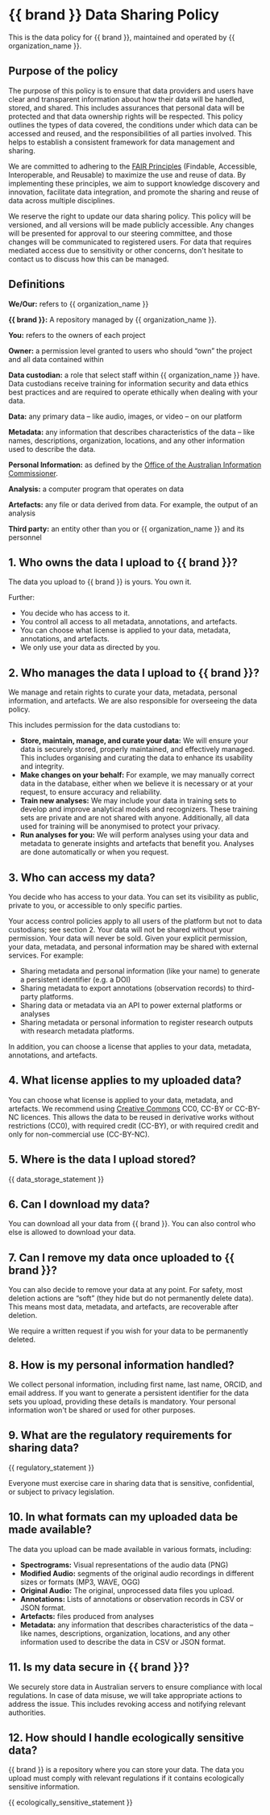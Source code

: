 
# {{ brand }} Data Sharing Policy  

This is the data policy for {{ brand }}, maintained and operated by {{ organization_name }}.

## Purpose of the policy 

The purpose of this policy is to ensure that data providers and users have clear and transparent information about how their data will be handled, stored, and shared. This includes assurances that personal data will be protected and that data ownership rights will be respected. This policy outlines the types of data covered, the conditions under which data can be accessed and reused, and the responsibilities of all parties involved. This helps to establish a consistent framework for data management and sharing. 

We are committed to adhering to the [FAIR Principles](https://ardc.edu.au/resource-hub/making-data-fair/) (Findable, Accessible, Interoperable, and Reusable) to maximize the use and reuse of data. By implementing these principles, we aim to support knowledge discovery and innovation, facilitate data integration, and promote the sharing and reuse of data across multiple disciplines. 

We reserve the right to update our data sharing policy. This policy will be versioned, and all versions will be made publicly accessible. Any changes will be presented for approval to our steering committee, and those changes will be communicated to registered users. For data that requires mediated access due to sensitivity or other concerns, don't hesitate to contact us to discuss how this can be managed.  

## Definitions 

**We/Our:** refers to {{ organization_name }}

**{{ brand }}:** A repository managed by {{ organization_name }}.  

**You:** refers to the owners of each project 

**Owner:** a permission level granted to users who should “own” the project and all data contained within 

**Data custodian:** a role that select staff within {{ organization_name }} have. Data custodians receive training for information security and data ethics best practices and are required to operate ethically when dealing with your data.  

**Data:** any primary data – like  audio, images, or video – on our platform 

**Metadata:** any information that describes characteristics of the data – like names, descriptions, organization, locations, and any other information used to describe the data. 

**Personal Information:** as defined by the [Office of the Australian Information Commissioner](https://www.oaic.gov.au/privacy/your-privacy-rights/your-personal-information/what-is-personal-information).

**Analysis:** a computer program that operates on data 

**Artefacts:** any file or data derived from data. For example, the output of an analysis 

**Third party:** an entity other than you or {{ organization_name }} and its personnel 

## 1. Who owns the data I upload to {{ brand }}? 

The data you upload to {{ brand }} is yours. You own it. 

Further: 
- You decide who has access to it. 
- You control all access to all metadata, annotations, and artefacts. 
- You can choose what license is applied to your data, metadata, annotations, and artefacts. 
- We only use your data as directed by you. 

## 2. Who manages the data I upload to {{ brand }}? 

We manage and retain rights to curate your data, metadata, personal information, and artefacts. We are also responsible for overseeing the data policy.  

This includes permission for the data custodians to: 

- **Store, maintain, manage, and curate your data:** We will ensure your data is securely stored, properly maintained, and effectively managed. This includes organising and curating the data to enhance its usability and integrity. 
- **Make changes on your behalf:** For example, we may manually correct data in the database, either when we believe it is necessary or at your request, to ensure accuracy and reliability.  
- **Train new analyses:** We may include your data in training sets to develop and improve analytical models and recognizers. These training sets are private and are not shared with anyone. Additionally, all data used for training will be anonymised to protect your privacy. 
- **Run analyses for you:** We will perform analyses using your data and metadata to generate insights and artefacts that benefit you. Analyses are done automatically or when you request. 

## 3. Who can access my data? 

You decide who has access to your data. You can set its visibility as public, private to you, or accessible to only specific parties. 

Your access control policies apply to all users of the platform but not to data custodians; see section 2.  Your data will not be shared without your permission. Your data will never be sold. Given your explicit permission, your data, metadata, and personal information may be shared with external services. For example: 

- Sharing metadata and personal information (like your name) to generate a persistent identifier (e.g. a DOI) 
- Sharing metadata to export annotations (observation records) to third-party platforms.
- Sharing data or metadata via an API to power external platforms or analyses 
- Sharing metadata or personal information to register research outputs with research metadata platforms.

In addition, you can choose a license that applies to your data, metadata, annotations, and artefacts. 

## 4. What license applies to my uploaded data? 

You can choose what license is applied to your data, metadata, and artefacts. We recommend using [Creative Commons](https://creativecommons.org/licenses/) CC0, CC-BY or CC-BY-NC licences. This allows the data to be reused in derivative works without restrictions (CC0), with required credit (CC-BY), or with required credit and only for non-commercial use (CC-BY-NC).

## 5. Where is the data I upload stored?

{{ data_storage_statement }}

## 6. Can I download my data?

You can download all your data from {{ brand }}. You can also control who else is allowed to download your data. 

## 7. Can I remove my data once uploaded to {{ brand }}? 

You can also decide to remove your data at any point. For safety, most deletion actions are “soft” (they hide but do not permanently delete data). This means most data, metadata, and artefacts, are recoverable after deletion. 

We require a written request if you wish for your data to be permanently deleted. 

## 8. How is my personal information handled? 

We collect personal information, including first name, last name, ORCID, and email address. If you want to generate a persistent identifier for the data sets you upload, providing these details is mandatory. Your personal information won't be shared or used for other purposes. 

## 9. What are the regulatory requirements for sharing data?

{{ regulatory_statement }}

Everyone must exercise care in sharing data that is sensitive, confidential, or subject to privacy legislation. 

## 10. In what formats can my uploaded data be made available? 

The data you upload can be made available in various formats, including: 

- **Spectrograms:** Visual representations of the audio data (PNG)  
- **Modified Audio:** segments of the original audio recordings in different sizes or formats (MP3, WAVE, OGG) 
- **Original Audio:** The original, unprocessed data files you upload.  
- **Annotations:** Lists of annotations or observation records in CSV or JSON format.  
- **Artefacts:** files produced from analyses 
- **Metadata:** any information that describes characteristics of the data – like names, descriptions, organization, locations, and any other information used to describe the data in CSV or JSON format. 

## 11. Is my data secure in {{ brand }}? 

We securely store data in Australian servers to ensure compliance with local regulations.  In case of data misuse, we will take appropriate actions to address the issue. This includes revoking access and notifying relevant authorities. 

## 12. How should I handle ecologically sensitive data? 

{{ brand }} is a repository where you can store your data. The data you upload must comply with relevant regulations if it contains ecologically sensitive information. 

{{ ecologically_sensitive_statement }}



 
